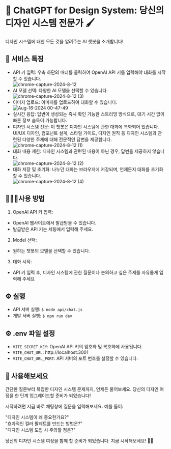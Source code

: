 # 🎨 ChatGPT for Design System: 당신의 디자인 시스템 전문가 🖌
디자인 시스템에 대한 모든 것을 알려주는 AI 챗봇을 소개합니다!

## 🌟 서비스 특징
- API 키 입력: 우측 하단의 배너를 클릭하여 OpenAI API 키를 입력해야 대화를 시작할 수 있습니다.    
    ![chrome-capture-2024-8-12](https://github.com/user-attachments/assets/5a4302e2-bbfe-4260-943c-c65777cf83e2)
- AI 모델 선택:  다양한 AI 모델을 선택할 수 있습니다.    
    ![chrome-capture-2024-8-12 (3)](https://github.com/user-attachments/assets/2d5c81e6-ba0b-4471-a5df-3a2f029c406d)
- 이미지 업로드: 이미지를 업로드하여 대화할 수 있습니다.
  ![Aug-16-2024 00-47-49](https://github.com/user-attachments/assets/83d346f3-c4e0-4199-b8de-6ebed338e1f9)
- 실시간 응답: 답변이 생성되는 즉시 확인 가능한 스트리밍 방식으로, 대기 시간 없이 빠른 정보 습득이 가능합니다.
- 디자인 시스템 전문: 이 챗봇은 디자인 시스템에 관한 대화에 특화되어 있습니다. UI/UX 디자인, 컴포넌트 설계, 스타일 가이드, 디자인 원칙 등 디자인 시스템과 관련된 다양한 주제에 대해 전문적인 답변을 제공합니다.
  ![chrome-capture-2024-8-12 (1)](https://github.com/user-attachments/assets/b42a4bd4-8af6-422c-82b3-9f69e6be2f8f)
- 대화 내용 제한: 디자인 시스템과 관련된 내용이 아닌 경우, 답변을 제공하지 않습니다.    
  ![chrome-capture-2024-8-12 (2)](https://github.com/user-attachments/assets/672d89e2-c0fb-4caf-9ea2-04fd1fdef16b)
- 대화 저장 및 초기화: 나누던 대화는 브라우저에 저장되며, 언제든지 대화를 초기화할 수 있습니다.    
  ![chrome-capture-2024-8-12 (4)](https://github.com/user-attachments/assets/90349205-be3d-48c9-b331-d2445fb39512)

## 👩🏻‍💻사용 방법
1. OpenAI API 키 입력:
- OpenAI 웹사이트에서 발급받을 수 있습니다.
- 발급받은 API 키는 세팅에서 입력해 주세요.
2. Model 선택:
- 원하는 챗봇의 모델을 선택할 수 있습니다.
3. 대화 시작:
- API 키 입력 후, 디자인 시스템에 관한 질문이나 논의하고 싶은 주제를 자유롭게 입력해 주세요

## ⚙️ 실행
- API 서버 실행: `$ node api/chat.js`
- 개발 서버 실행: `$ npm run dev`

## ⚙️ .env 파일 설정
- `VITE_SECRET_KEY`: OpenAI API 키의 암호화 및 복호화에 사용됩니다.
- `VITE_CHAT_URL`: http://localhost:3001
- `VITE_CHAT_URL_PORT`: API 서버의 포트 번호를 설정할 수 있습니다.


## 🚀 사용해보세요
간단한 질문부터 복잡한 디자인 시스템 문제까지, 언제든 물어보세요. 당신의 디자인 여정을 한 단계 업그레이드할 준비가 되었습니다! 

시작하려면 지금 바로 채팅창에 질문을 입력해보세요. 예를 들어: 

"디자인 시스템이 왜 중요한가요?"  
"효과적인 컬러 팔레트를 만드는 방법은?"  
"디자인 시스템 도입 시 주의할 점은?"  

당신의 디자인 시스템 여정을 함께 할 준비가 되었습니다. 지금 시작해보세요! 🎨✨

